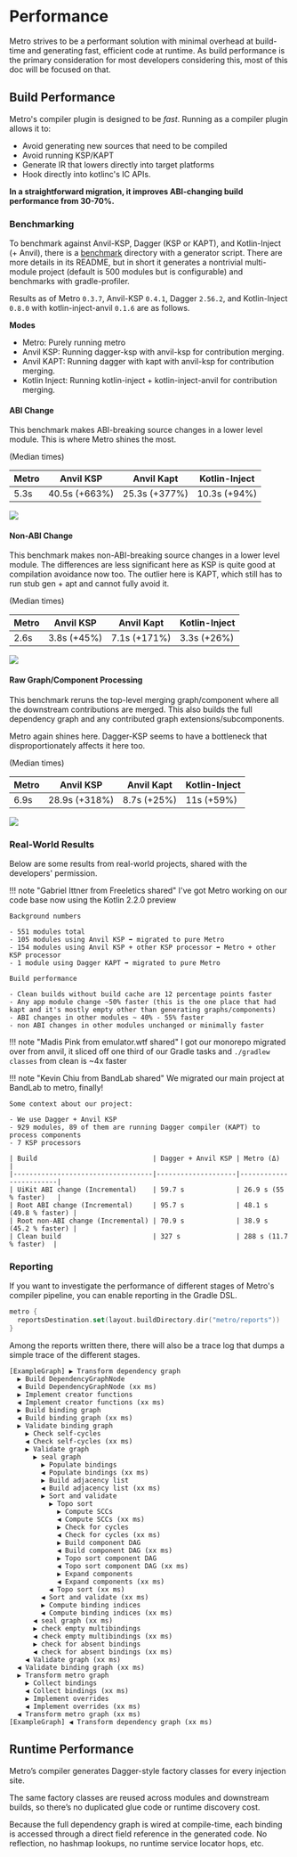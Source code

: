 # Performance

Metro strives to be a performant solution with minimal overhead at build-time and generating fast, efficient code at
runtime. As build performance is the primary consideration for most developers considering this, most of this doc will
be focused on that.

## Build Performance

Metro's compiler plugin is designed to be _fast_. Running as a compiler plugin allows it to:

- Avoid generating new sources that need to be compiled
- Avoid running KSP/KAPT
- Generate IR that lowers directly into target platforms
- Hook directly into kotlinc's IC APIs.

**In a straightforward migration, it improves ABI-changing build performance from 30-70%.**

### Benchmarking

To benchmark against Anvil-KSP, Dagger (KSP or KAPT), and Kotlin-Inject (+ Anvil), there is
a [benchmark](https://github.com/ZacSweers/metro/tree/main/benchmark) directory with a generator script. There are more
details in its README, but in short it generates a nontrivial multi-module project (default is 500 modules but is
configurable) and benchmarks with gradle-profiler.

Results as of Metro `0.3.7`, Anvil-KSP `0.4.1`, Dagger `2.56.2`, and Kotlin-Inject `0.8.0` with kotlin-inject-anvil
`0.1.6` are as follows.

**Modes**

- Metro: Purely running metro
- Anvil KSP: Running dagger-ksp with anvil-ksp for contribution merging.
- Anvil KAPT: Running dagger with kapt with anvil-ksp for contribution merging.
- Kotlin Inject: Running kotlin-inject + kotlin-inject-anvil for contribution merging.

#### ABI Change

This benchmark makes ABI-breaking source changes in a lower level module. This is where Metro shines the most.

(Median times)

| Metro | Anvil KSP     | Anvil Kapt    | Kotlin-Inject |
|-------|---------------|---------------|---------------|
| 5.3s  | 40.5s (+663%) | 25.3s (+377%) | 10.3s (+94%)  | 

![](benchmark_images/benchmark_abi.png)

#### Non-ABI Change

This benchmark makes non-ABI-breaking source changes in a lower level module. The differences are less significant here
as KSP is quite good at compilation avoidance now too. The outlier here is KAPT, which still has to run stub gen + apt
and cannot fully avoid it.

(Median times)

| Metro | Anvil KSP   | Anvil Kapt   | Kotlin-Inject |
|-------|-------------|--------------|---------------|
| 2.6s  | 3.8s (+45%) | 7.1s (+171%) | 3.3s (+26%)   | 

![](benchmark_images/benchmark_noabi.png)

#### Raw Graph/Component Processing

This benchmark reruns the top-level merging graph/component where all the downstream contributions are merged. This also
builds the full dependency graph and any contributed graph extensions/subcomponents.

Metro again shines here. Dagger-KSP seems to have a bottleneck that disproportionately affects it here too.

(Median times)

| Metro | Anvil KSP     | Anvil Kapt  | Kotlin-Inject |
|-------|---------------|-------------|---------------|
| 6.9s  | 28.9s (+318%) | 8.7s (+25%) | 11s (+59%)    | 

![](benchmark_images/benchmark_graph_component.png)

### Real-World Results

Below are some results from real-world projects, shared with the developers' permission.

!!! note "Gabriel Ittner from Freeletics shared"
I've got Metro working on our code base now using the Kotlin 2.2.0 preview

    Background numbers
    
    - 551 modules total
    - 105 modules using Anvil KSP ➡️ migrated to pure Metro
    - 154 modules using Anvil KSP + other KSP processor ➡️ Metro + other KSP processor
    - 1 module using Dagger KAPT ➡️ migrated to pure Metro
    
    Build performance
    
    - Clean builds without build cache are 12 percentage points faster
    - Any app module change ~50% faster (this is the one place that had kapt and it's mostly empty other than generating graphs/components)
    - ABI changes in other modules ~ 40% - 55% faster
    - non ABI changes in other modules unchanged or minimally faster

!!! note "Madis Pink from emulator.wtf shared"
I got our monorepo migrated over from anvil, it sliced off one third of our Gradle tasks and `./gradlew classes` from
clean is ~4x faster

!!! note "Kevin Chiu from BandLab shared"
We migrated our main project at BandLab to metro, finally!

    Some context about our project:

    - We use Dagger + Anvil KSP
    - 929 modules, 89 of them are running Dagger compiler (KAPT) to process components
    - 7 KSP processors

    | Build                             | Dagger + Anvil KSP | Metro (Δ)              |
    |-----------------------------------|--------------------|------------------------|
    | UiKit ABI change (Incremental)    | 59.7 s             | 26.9 s (55 % faster)   |
    | Root ABI change (Incremental)     | 95.7 s             | 48.1 s (49.8 % faster) |
    | Root non-ABI change (Incremental) | 70.9 s             | 38.9 s (45.2 % faster) |
    | Clean build                       | 327 s              | 288 s (11.7 % faster)  |

### Reporting

If you want to investigate the performance of different stages of Metro's compiler pipeline, you can enable reporting in
the Gradle DSL.

```kotlin
metro {
  reportsDestination.set(layout.buildDirectory.dir("metro/reports"))
}
```

Among the reports written there, there will also be a trace log that dumps a simple trace of the different stages.

```
[ExampleGraph] ▶ Transform dependency graph
  ▶ Build DependencyGraphNode
  ◀ Build DependencyGraphNode (xx ms)
  ▶ Implement creator functions
  ◀ Implement creator functions (xx ms)
  ▶ Build binding graph
  ◀ Build binding graph (xx ms)
  ▶ Validate binding graph
    ▶ Check self-cycles
    ◀ Check self-cycles (xx ms)
    ▶ Validate graph
      ▶ seal graph
        ▶ Populate bindings
        ◀ Populate bindings (xx ms)
        ▶ Build adjacency list
        ◀ Build adjacency list (xx ms)
        ▶ Sort and validate
          ▶ Topo sort
            ▶ Compute SCCs
            ◀ Compute SCCs (xx ms)
            ▶ Check for cycles
            ◀ Check for cycles (xx ms)
            ▶ Build component DAG
            ◀ Build component DAG (xx ms)
            ▶ Topo sort component DAG
            ◀ Topo sort component DAG (xx ms)
            ▶ Expand components
            ◀ Expand components (xx ms)
          ◀ Topo sort (xx ms)
        ◀ Sort and validate (xx ms)
        ▶ Compute binding indices
        ◀ Compute binding indices (xx ms)
      ◀ seal graph (xx ms)
      ▶ check empty multibindings
      ◀ check empty multibindings (xx ms)
      ▶ check for absent bindings
      ◀ check for absent bindings (xx ms)
    ◀ Validate graph (xx ms)
  ◀ Validate binding graph (xx ms)
  ▶ Transform metro graph
    ▶ Collect bindings
    ◀ Collect bindings (xx ms)
    ▶ Implement overrides
    ◀ Implement overrides (xx ms)
  ◀ Transform metro graph (xx ms)
[ExampleGraph] ◀ Transform dependency graph (xx ms)
```

## Runtime Performance

Metro’s compiler generates Dagger-style factory classes for every injection site.

The same factory classes are reused across modules and downstream builds, so there’s no duplicated glue code or runtime
discovery cost.

Because the full dependency graph is wired at compile-time, each binding is accessed through a direct field reference in
the generated code. No reflection, no hashmap lookups, no runtime service locator hops, etc.
